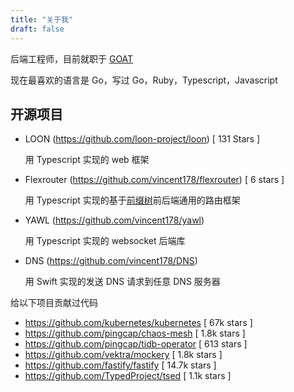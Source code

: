 ```yaml
---
title: "关于我"
draft: false
---
```


后端工程师，目前就职于 [GOAT](https://goat.com)

现在最喜欢的语言是 Go，写过 Go，Ruby，Typescript，Javascript


## 开源项目
* LOON (https://github.com/loon-project/loon) [ 131 Stars ]

  用 Typescript 实现的 web 框架

* Flexrouter (https://github.com/vincent178/flexrouter) [ 6 stars ]

  用 Typescript 实现的基于[前缀树](https://en.wikipedia.org/wiki/Radix_tree)前后端通用的路由框架

* YAWL (https://github.com/vincent178/yawl)

  用 Typescript 实现的 websocket 后端库

* DNS (https://github.com/vincent178/DNS)

  用 Swift 实现的发送 DNS 请求到任意 DNS 服务器

给以下项目贡献过代码
* https://github.com/kubernetes/kubernetes [ 67k stars ]
* https://github.com/pingcap/chaos-mesh [ 1.8k stars ]
* https://github.com/pingcap/tidb-operator [ 613 stars ]
* https://github.com/vektra/mockery [ 1.8k stars ]
* https://github.com/fastify/fastify [ 14.7k stars ]
* https://github.com/TypedProject/tsed [ 1.1k stars ]
